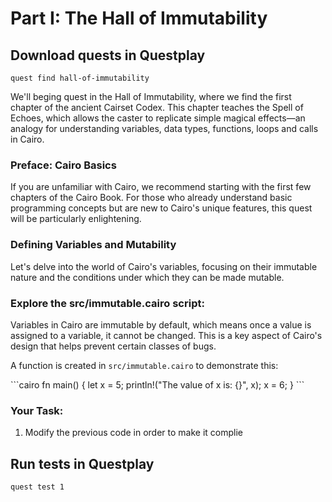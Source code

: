 
# Part I: The Hall of Immutability

## Download quests in Questplay
`quest find hall-of-immutability`

We'll beging quest in the Hall of Immutability, where we find the first chapter of the ancient Cairset Codex. This chapter teaches the Spell of Echoes, which allows the caster to replicate simple magical effects—an analogy for understanding variables, data types, functions, loops and  calls in Cairo.

### Preface: Cairo Basics
If you are unfamiliar with Cairo, we recommend starting with the first few chapters of the Cairo Book. For those who already understand basic programming concepts but are new to Cairo's unique features, this quest will be particularly enlightening.

### Defining Variables and Mutability
Let's delve into the world of Cairo's variables, focusing on their immutable nature and the conditions under which they can be made mutable.

### Explore the src/immutable.cairo script:
Variables in Cairo are immutable by default, which means once a value is assigned to a variable, it cannot be changed. This is a key aspect of Cairo's design that helps prevent certain classes of bugs.

A function is created in `src/immutable.cairo` to demonstrate this:

\`\`\`cairo
fn main() {
    let x = 5;
    println!("The value of x is: {}", x);
    x = 6;
}
\`\`\`


### Your Task:
1. Modify the previous code in order to make it complie

## Run tests in Questplay
`quest test 1`


